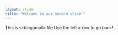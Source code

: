 ```yaml
---
layout: slide
title: "Welcome to our second slide!"
---
```

This is skbingumalla file
Use the left arrow to go back!
